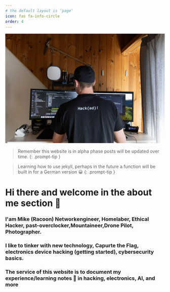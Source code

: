 ```yaml
---
# the default layout is 'page'
icon: fas fa-info-circle
order: 4
---
```


![header1](assets/img/web/about/titlepic.jpg "me")
> Remember this website is in alpha phase posts will be updated over time. 
{: .prompt-tip }

> Learning how to use jekyll, perhaps in the future a function will be built in for a German version 😀 
{: .prompt-tip }


# Hi there and welcome in the about me section 👏

### I'am Mike (Racoon) Networkengineer, Homelaber, Ethical Hacker, past-overclocker,Mountaineer,Drone Pilot, Photographer.

### I like to tinker with new technology, Capurte the Flag, electronics device hacking (getting started), cybersecurity basics.

### The service of this website is to document my experience/learning notes 📝 in hacking, electronics, AI, and more 
 




